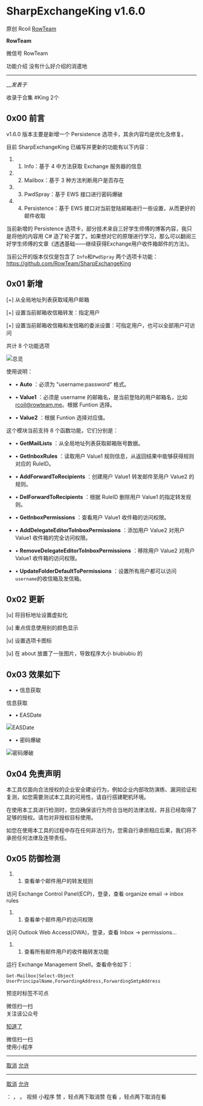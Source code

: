#  SharpExchangeKing v1.6.0

原创 Rcoil [ RowTeam ](javascript:void\(0\);)

**RowTeam** ![]()

微信号 RowTeam

功能介绍 没有什么好介绍的消遣地

____

___发表于_

收录于合集 #King 2个

## 0x00 前言

v1.6.0 版本主要是新增一个 Persistence 选项卡，其余内容均是优化及修复。

目前 SharpExchangeKing 已编写并更新的功能有以下内容：

  1. 1. Info：基于 4 中方法获取 Exchange 服务器的信息

  2. 2. Mailbox：基于 3 种方法判断用户是否存在

  3. 3. PwdSpray：基于 EWS 接口进行密码爆破

  4. 4. Persistence：基于 EWS 接口对当前登陆邮箱进行一些设置，从而更好的邮件收取

当前新增的 Persistence 选项卡，部分技术来自三好学生师傅的博客内容，我只是将他的内容用 C#
造了轮子罢了。如果想对它的原理进行学习，那么可以翻阅三好学生师傅的文章《透透基础——继续获得Exchange用户收件箱邮件的方法》。

当前公开的版本仅仅是包含了 `Info`和`PwdSpray`
两个选项卡功能：https://github.com/RowTeam/SharpExchangeKing

## 0x01 新增

[+] 从全局地址列表获取域用户邮箱

[+] 设置当前邮箱收信箱转发：指定用户

[+] 设置当前邮箱收信箱和发信箱的委派设置：可指定用户，也可以全部用户可访问

共计 8 个功能选项

![](http://hk-proxy.gitwarp.com/https://raw.githubusercontent.com/tuchuang9/tc1/refs/heads/main/public/20230401182142.png)总览

使用说明：

  * •  **Auto** ：必须为 "username:password" 格式。

  * •  **Value1** ：必须是 username 的邮箱名，是当前登陆的用户邮箱名，比如 rcoil@rowteam.me。根据 Funtion 选择。

  * •  **Value2** ：根据 Funtion 选择对应值。

这个模块当前支持 8 个函数功能，它们分别是：

  * •  **GetMailLists** ：从全局地址列表获取邮箱账号数据。

  * •  **GetInboxRules** ：读取用户 Value1 规则信息，从返回结果中能够获得规则对应的 RuleID。

  * •  **AddForwardToRecipients** ：创建用户 Value1 转发邮件至用户 Value2 的规则。

  * •  **DelForwardToRecipients** ：根据 RuleID 删除用户 Value1 的指定转发规则。

  * •  **GetInboxPermissions** ：查看用户 Value1 收件箱的访问权限。

  * •  **AddDelegateEditorToInboxPermissions** ：添加用户 Value2 对用户 Value1 收件箱的完全访问权限。

  * •  **RemoveDelegateEditorToInboxPermissions** ：移除用户 Value2 对用户 Value1 收件箱的访问权限。

  * •  **UpdateFolderDefaultToPermissions** ：设置所有用户都可以访问 `username`的收信箱及发信箱。

## 0x02 更新

[u] 将目标地址设置虚拟化

[u] 重点信息使用别的颜色显示

[u] 设置选项卡图标

[u] 在 about 放置了一张图片，导致程序大小 biubiubiu 的

## 0x03 效果如下

  * • 信息获取

![]()信息获取

  * • EASDate

![](http://hk-proxy.gitwarp.com/https://raw.githubusercontent.com/tuchuang9/tc1/refs/heads/main/public/20230401182143.png)EASDate

  * • 密码爆破

![](http://hk-proxy.gitwarp.com/https://raw.githubusercontent.com/tuchuang9/tc1/refs/heads/main/public/20230401182144.png)密码爆破

## 0x04 免责声明

本工具仅面向合法授权的企业安全建设行为，例如企业内部攻防演练、漏洞验证和复测，如您需要测试本工具的可用性，请自行搭建靶机环境。

在使用本工具进行检测时，您应确保该行为符合当地的法律法规，并且已经取得了足够的授权。请勿对非授权目标使用。

如您在使用本工具的过程中存在任何非法行为，您需自行承担相应后果，我们将不承担任何法律及连带责任。

## 0x05 防御检测

  1. 1. 查看单个邮件用户的转发规则

访问 Exchange Control Panel(ECP)，登录，查看 organize email -> inbox rules

  1. 1. 查看单个邮件用户的访问权限

访问 Outlook Web Access(OWA)，登录，查看 Inbox -> permissions...

  1. 1. 查看所有邮件用户的收件箱转发功能

运行 Exchange Management Shell，查看命令如下：

    
    
    Get-Mailbox|Select-Object UserPrincipalName,ForwardingAddress,ForwardingSmtpAddress

  

预览时标签不可点

微信扫一扫  
关注该公众号

[知道了](javascript:;)

微信扫一扫  
使用小程序

****

[取消](javascript:void\(0\);) [允许](javascript:void\(0\);)

****

[取消](javascript:void\(0\);) [允许](javascript:void\(0\);)

： ， 。   视频 小程序 赞 ，轻点两下取消赞 在看 ，轻点两下取消在看

